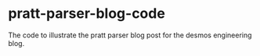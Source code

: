 # pratt-parser-blog-code
The code to illustrate the pratt parser blog post for the desmos engineering blog.
